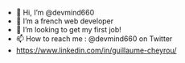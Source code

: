 - 👋 Hi, I’m @devmind660
- 🌱 I’m a french web developer
- 💞️ I’m looking to get my first job!
- 📫 How to reach me : @devmind660 on Twitter
- https://www.linkedin.com/in/guillaume-cheyrou/

<!---
devmind660/devmind660 is a ✨ special ✨ repository because its `README.md` (this file) appears on your GitHub profile.
You can click the Preview link to take a look at your changes.
--->
